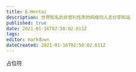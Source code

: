 ```yaml
---
title: E-Hentai
description: 世界知名的非营利性质的网络同人志分享网站
published: true
date: 2021-01-16T02:50:02.611Z
tags: 
editor: markdown
dateCreated: 2021-01-16T02:50:02.611Z
---
```


占位符

